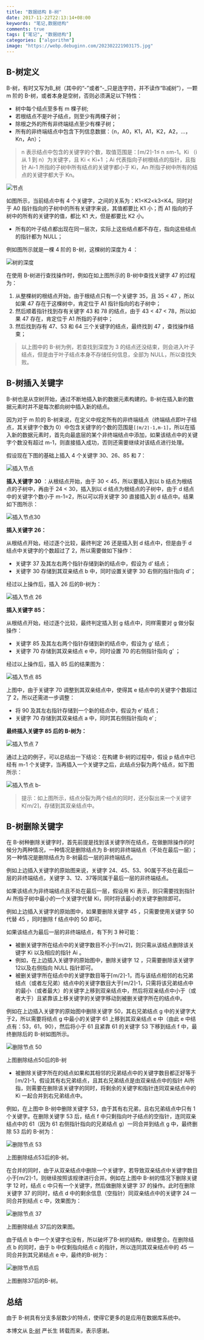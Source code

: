 ```yaml
---
title: "数据结构 B-树"
date: 2017-11-22T22:13:14+08:00
keywords: "笔记,数据结构"
comments: true
tags: ["笔记", "数据结构"]
categories: ["algorithm"]
image: "https://webp.debuginn.com/202302221903175.jpg"
---
```


## B-树定义

B-树，有时又写为B_树（其中的“-”或者“-_只是连字符，并不读作“B减树”），一颗 m 阶的 B-树，或者本身是空树，否则必须满足以下特性：

- 树中每个结点至多有 m 棵子树; 
- 若根结点不是叶子结点，则至少有两棵子树； 
- 除根之外的所有非终端结点至少有棵子树； 
- 所有的非终端结点中包含下列信息数据：（n，A0，K1，A1，K2，A2，…，Kn，An）；

> n 表示结点中包含的关键字的个数，取值范围是：⌈m/2⌉-1≤ n ≤m-1。Ki （i 从 1 到 n）为关键字，且 Ki < Ki+1 ；Ai 代表指向子树根结点的指针，且指针 Ai-1 所指的子树中所有结点的关键字都小于 Ki，An 所指子树中所有的结点的关键字都大于 Kn。

![节点](https://webp.debuginn.com/202304142214771.png)

如图所示，当前结点中有 4 个关键字，之间的关系为：K1<K2<k3<K4。同时对于 A0 指针指向的子树中的所有关键字来说，其值都要比 K1 小；而 A1 指向的子树中的所有的关键字的值，都比 K1 大，但是都要比 K2 小。

- 所有的叶子结点都出现在同一层次，实际上这些结点都不存在，指向这些结点的指针都为 NULL；

例如图所示就是一棵 4 阶的 B-树，这棵树的深度为 4 ：

![树的深度](https://webp.debuginn.com/202304142215388.png)

在使用 B-树进行查找操作时，例如在如上图所示的 B-树中查找关键字 47 的过程为：

1. 从整棵树的根结点开始，由于根结点只有一个关键字 35，且 35 < 47 ，所以如果 47 存在于这棵树中，肯定位于 A1 指针指向的右子树中； 
2. 然后顺着指针找到存有关键字 43 和 78 的结点，由于 43 < 47 < 78，所以如果 47 存在，肯定位于 A1 所指的子树中； 
3. 然后找到存有 47、53 和 64 三个关键字的结点，最终找到 47 ，查找操作结束；

> 以上图中的 B-树为例，若查找到深度为 3 的结点还没结束，则会进入叶子结点，但是由于叶子结点本身不存储任何信息，全部为 NULL，所以查找失败。

## B-树插入关键字

B-树也是从空树开始，通过不断地插入新的数据元素构建的。B-树在插入新的数据元素时并不是每次都向树中插入新的结点。

因为对于 m 阶的 B-树来说，在定义中规定所有的非终端结点（终端结点即叶子结点，其关键字个数为 0）中包含关键字的个数的范围是`[⌈m/2⌉-1,m-1]`，所以在插入新的数据元素时，首先向最底层的某个非终端结点中添加，如果该结点中的关键字个数没有超过 m-1，则直接插入成功，否则还需要继续对该结点进行处理。

假设现在下图的基础上插入 4 个关键字 30、26、85 和 7：

![插入节点](https://webp.debuginn.com/202304142216126.png)

**插入关键字 30** ：从根结点开始，由于 30 < 45，所以要插入到以 b 结点为根结点的子树中，再由于 24 < 30，插入到以 d 结点为根结点的子树中，由于 d 结点中的关键字个数小于 m-1=2，所以可以将关键字 30 直接插入到 d 结点中。结果如下图所示：

![插入节点30](https://webp.debuginn.com/202304142216107.png)

**插入关键字 26：**

从根结点开始，经过逐个比较，最终判定 26 还是插入到 d 结点中，但是由于 d 结点中关键字的个数超过了 2，所以需要做如下操作：

- 关键字 37 及其左右两个指针存储到新的结点中，假设为 d’ 结点； 
- 关键字 30 存储到其双亲结点 b 中，同时设置关键字 30 右侧的指针指向 d’；

经过以上操作后，插入 26 后的B-树为：

![插入节点 26](https://webp.debuginn.com/202304142217563.png)

**插入关键字 85：**

从根结点开始，经过逐个比较，最终判定插入到 g 结点中，同样需要对 g 做分裂操作：

- 关键字 85 及其左右两个指针存储到新的结点中，假设为 g’ 结点； 
- 关键字 70 存储到其双亲结点 e 中，同时设置 70 的右侧指针指向 g’ ；

经过以上操作后，插入 85 后的结果图为：

![插入节点 85](https://webp.debuginn.com/202304142218005.png)

上图中，由于关键字 70 调整到其双亲结点中，使得其 e 结点中的关键字个数超过了 2，所以还需进一步调整：

- 将 90 及其左右指针存储到一个新的结点中，假设为 e’ 结点； 
- 关键字 70 存储到其双亲结点 a 中，同时其右侧指针指向 e’ ;

**最终插入关键字 85 后的 B-树为：**

![插入节点 7](https://webp.debuginn.com/202304142218242.png)

通过上边的例子，可以总结出一下结论：在构建 B-树的过程中，假设 p 结点中已经有 m-1 个关键字，当再插入一个关键字之后，此结点分裂为两个结点，如下图所示：

![插入节点 b-](https://webp.debuginn.com/202304142219494.png)

> 提示：如上图所示，结点分裂为两个结点的同时，还分裂出来一个关键字 K⌈m/2⌉，存储到其双亲结点中。

## B-树删除关键字

在 B-树种删除关键字时，首先前提是找到该关键字所在结点，在做删除操作的时候分为两种情况，一种情况是删除结点为 B-树的非终端结点（不处在最后一层）；另一种情况是删除结点为 B-树最后一层的非终端结点。

例如上边插入关键字的原始图来说，关键字 24、45、53、90属于不处在最后一层的非终端结点，关键字 3、12、37等同属于最后一层的非终端结点。

如果该结点为非终端结点且不处在最后一层，假设用 Ki 表示，则只需要找到指针 Ai 所指子树中最小的一个关键字代替 Ki，同时将该最小的关键字删除即可。

例如上边插入关键字的原始图中，如果要删除关键字 45 ，只需要使用关键字 50 代替 45 ，同时删除 f 结点中的 50 即可。

如果该结点为最后一层的非终端结点，有下列 3 种可能：

- 被删关键字所在结点中的关键字数目不小于⌈m/2⌉，则只需从该结点删除该关键字 Ki 以及相应的指针 Ai 。 
- 例如，在上边插入关键字的原始图中，删除关键字 12 ，只需要删除该关键字 12以及右侧指向 NULL 指针即可。 
- 被删关键字所在结点中的关键字数目等于⌈m/2⌉-1，而与该结点相邻的右兄弟结点（或者左兄弟）结点中的关键字数目大于⌈m/2⌉-1，只需将该兄弟结点中的最小（或者最大）的关键字上移到双亲结点中，然后将双亲结点中小于（或者大于）且紧靠该上移关键字的关键字移动到被删关键字所在的结点中。

例如在上边插入关键字的原始图中删除关键字 50，其右兄弟结点 g 中的关键字大于2，所以需要将结点 g 中最小的关键字 61 上移到其双亲结点 e 中（由此 e 中结点有：53，61，90），然后将小于 61 且紧靠 61 的关键字 53 下移到结点 f 中，最终删除后的 B-树如图所示。

![删除节点 50](https://webp.debuginn.com/202304142220726.png)

上图删除结点50后的B-树

- 被删除关键字所在的结点如果和其相邻的兄弟结点中的关键字数目都正好等于⌈m/2⌉-1，假设其有右兄弟结点，且其右兄弟结点是由双亲结点中的指针 Ai所指，则需要在删除该关键字的同时，将剩余的关键字和指针连同双亲结点中的 Ki 一起合并到右兄弟结点中。

例如，在上图中 B-树中删除关键字 53，由于其有右兄弟，且右兄弟结点中只有 1 个关键字。在删除关键字 53 后，结点 f 中只剩指向叶子结点的空指针，连同双亲结点中的 61（因为 61 右侧指针指向的兄弟结点 g）一同合并到结点 g 中，最终删除 53 后的 B-树为：

![删除节点 53](https://webp.debuginn.com/202304142221058.png)

上图删除结点53后的B-树。

在合并的同时，由于从双亲结点中删除一个关键字，若导致双亲结点中关键字数目小于⌈m/2⌉-1，则继续按照该规律进行合并。例如在上图中 B-树的情况下删除关键字 12 时，结点 c 中只有一个关键字，然后做删除关键字 37 的操作。此时在删除关键字 37 的同时，结点 d 中的剩余信息（空指针）同双亲结点中的关键字 24 一同合并到结点 c 中，效果图为：

![删除节点 37](https://webp.debuginn.com/202304142221785.png)

上图删除结点 37后的效果图。

由于结点 b 中一个关键字也没有，所以破坏了B-树的结构，继续整合。在删除结点 b 的同时，由于 b 中仅剩指向结点 c 的指针，所以连同其双亲结点中的 45 一同合并到其兄弟结点 e 中，最终的B-树为：

![删除节点后](https://webp.debuginn.com/202304142222060.png)

上图删除37后的B-树。

## 总结

由于 B-树具有分支多层数少的特点，使得它更多的是应用在数据库系统中。

本博文从 [B-树](http://data.biancheng.net/view/60.html) 严长生 转载而来，表示感谢。